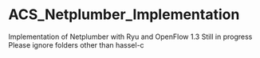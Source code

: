 # ACS_Netplumber_Implementation
Implementation of Netplumber with Ryu and OpenFlow 1.3
Still in progress
Please ignore folders other than hassel-c
